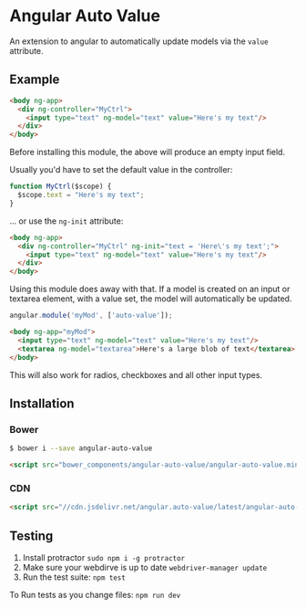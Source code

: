 Angular Auto Value
==================

An extension to angular to automatically update models via the `value` attribute.

Example
-------

```html
<body ng-app>
  <div ng-controller="MyCtrl">
    <input type="text" ng-model="text" value="Here's my text"/>
  </div>
</body>
```

Before installing this module, the above will produce an empty input field.

Usually you'd have to set the default value in the controller:

```js
function MyCtrl($scope) {
  $scope.text = "Here's my text";
}
```

... or use the `ng-init` attribute:

```html
<body ng-app>
  <div ng-controller="MyCtrl" ng-init="text = 'Here\'s my text';">
    <input type="text" ng-model="text" value="Here's my text"/>
  </div>
</body>
```

Using this module does away with that. If a model is created on an input or textarea element, with a value set, the model will automatically be updated.

```js
angular.module('myMod', ['auto-value']);
```

```html
<body ng-app="myMod">
  <input type="text" ng-model="text" value="Here's my text"/>
  <textarea ng-model="textarea">Here's a large blob of text</textarea>
</body>
```

This will also work for radios, checkboxes and all other input types.

Installation
------------

### Bower

```sh
$ bower i --save angular-auto-value
```

```html
<script src="bower_components/angular-auto-value/angular-auto-value.min.js"></script>
```

### CDN

```html
<script src="//cdn.jsdelivr.net/angular.auto-value/latest/angular-auto-value.min.js"></script>
```

Testing
-------

1. Install protractor `sudo npm i -g protractor`
2. Make sure your webdirve is up to date `webdriver-manager update`
2. Run the test suite: `npm test`

To Run tests as you change files: `npm run dev`

